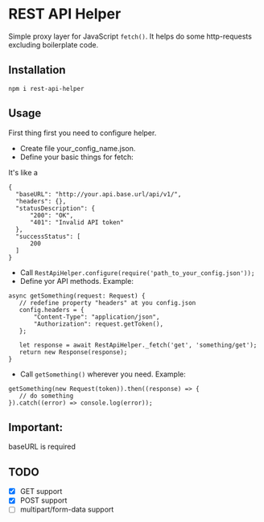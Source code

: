 # REST API Helper
Simple proxy layer for JavaScript `fetch()`. It helps do some http-requests excluding boilerplate code.
## Installation
    npm i rest-api-helper
## Usage
First thing first you need to configure helper.   
  - Create file your_config_name.json.
  - Define your basic things for fetch:
  
  It's like a
  ```$xslt
{
    "baseURL": "http://your.api.base.url/api/v1/",
    "headers": {},
    "statusDescription": {
        "200": "OK",
        "401": "Invalid API token"
    },
    "successStatus": [
        200
    ]
}
```
 - Call `RestApiHelper.configure(require('path_to_your_config.json'));`
 - Define yor API methods. Example:
 ```$xslt
async getSomething(request: Request) {
	// redefine property "headers" at you config.json
	config.headers = {
		"Content-Type": "application/json",
		"Authorization": request.getToken(),
	};
		
	let response = await RestApiHelper._fetch('get', 'something/get');
	return new Response(response);
}
```
 - Call `getSomething()` wherever you need. Example:
 ```$xslt
getSomething(new Request(token)).then((response) => {
	// do something
}).catch((error) => console.log(error));
```
## Important:
baseURL is required

## TODO

- [X] GET support
- [X] POST support
- [ ] multipart/form-data support